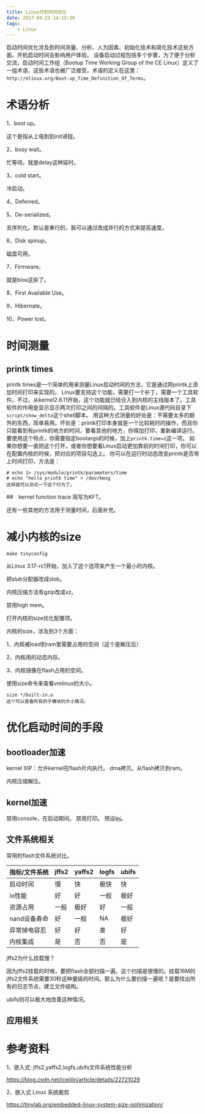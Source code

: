 ```yaml
---
title: Linux开机时间优化
date: 2017-04-23 14:13:30
tags:
	- Linux
---
```



启动时间优化涉及到时间测量、分析、人为因素、初始化技术和简化技术这些方面。开机启动时间会影响用户体验。
设备启动过程包括多个步骤，为了便于分析交流，启动时间工作组（Bootup Time Working Group of the CE Linux）定义了一组术语，这些术语也被广泛接受。术语的定义在这里：`http://elinux.org/Boot-up_Time_Definition_Of_Terms`。

# 术语分析

1、boot up。

这个是指从上电到到init进程。

2、busy wait。

忙等待。就是delay这种延时。

3、cold start。

冷启动。

4、Deferred。

5、De-serialized。

去序列化。默认是串行的，我可以通过改成并行的方式来提高速度。

6、Disk spinup。

磁盘可用。

7、Firmware。

就是bios这些了。

8、First Available Use。

9、Hibernate。

10、Power lost。



# 时间测量
## printk times
printk times是一个简单的用来测量Linux启动时间的方法，它是通过网printk上添加时间打印来实现的。
Linux要支持这个功能，需要打一个补丁，需要一个工具软件。不过，从kernel2.6.11开始，这个功能就已经合入到内核的主线版本了。工具软件的作用是显示显示两次打印之间的间隔的。工具软件是Linux源代码目录下`script/show_delta`这个shell脚本。
用这种方式测量的好处是：不需要太多的额外的东西，简单易用。坏处是：printk打印本身就是一个比较耗时的操作，而且你只能看到有printk的地方的时间，要看其他的地方，你得加打印，重新编译运行。
要使用这个特点，你需要指定bootargs的时候，加上`printk.time=1`这一项。
如果你想要一直把这个打开，或者你想要看Linux启动更加靠前的时间打印，你可以在配置内核的时候，把对应的项目勾选上。
你可以在运行时动态改变printk是否带上时间打印，方法是：

```
# echo 1> /sys/module/printk/parameters/time
# echo "hello printk time" > /dev/kmsg
这样就可以测试一下这个行为了。
```

##　kernel function trace
简写为KFT。

还有一些其他的方法用于测量时间，后面补充。

# 减小内核的size

 `make tinyconfig`

从Linux 3.17-rc1开始，加入了这个选项来产生一个最小的内核。

把slub分配器改成slob。

内核压缩方法有gzip改成xz。

禁用high mem。

打开内核的size优化配置项。

内核的size，涉及到3个方面：

1、内核被load到ram里需要占用的空间（这个是解压后）

2、内核用的动态内存。

3、内核镜像在flash占用的空间。

使用size命令来查看vmlinux的大小。

```
size */built-in.o  
这个可以查看所有的子模块的大小情况。
```



# 优化启动时间的手段

## bootloader加速
kernel XIP：允许kernel在flash片内执行。
dma拷贝。从flash拷贝到ram。

内核压缩解压。

##  kernel加速
禁用console，在启动期间。
禁用打印。
预设lpj。

## 文件系统相关

常用的flash文件系统对比。

| 指标/文件系统  | jffs2 | yaffs2 | logfs | ubifs |
| -------- | ----- | ------ | ----- | ----- |
| 启动时间     | 慢     | 快      | 极快    | 快     |
| io性能     | 好     | 好      | 一般    | 极好    |
| 资源占用     | 一般    | 极好     | 好     | 一般    |
| nand设备寿命 | 好     | 一般     | NA    | 极好    |
| 异常掉电容忍   | 好     | 好      | 差     | 好     |
| 内核集成     | 是     | 否      | 否     | 是     |



jffs2为什么挂载慢？

因为jffs2挂载的时候，要把flash全部扫描一遍。这个扫描是很慢的。挂载16M的jffs2文件系统需要30秒这种量级的时间。那么为什么要扫描一遍呢？是要找出所有的日志节点，建立文件结构。

ubifs则可以极大地改善这种情况。





## 应用相关



# 参考资料

1、嵌入式: jffs2,yaffs2,logfs,ubifs文件系统性能分析

https://blog.csdn.net/iceiilin/article/details/22721029

2、嵌入式 Linux 系统裁剪

https://tinylab.org/embedded-linux-system-size-optimization/
